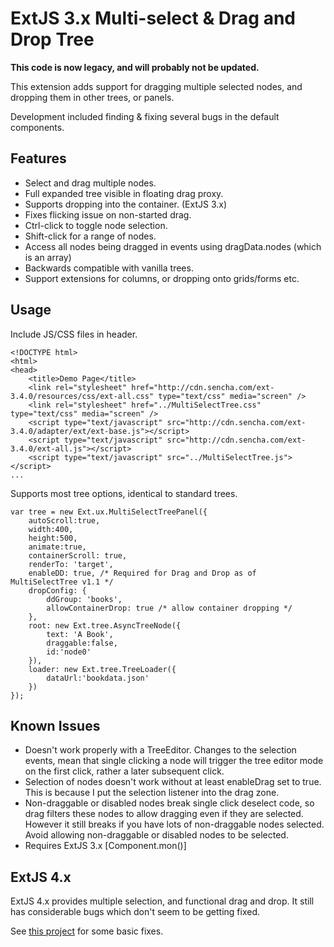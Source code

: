 ExtJS 3.x Multi-select & Drag and Drop Tree
===========================================

**This code is now legacy, and will probably not be updated.**

This extension adds support for dragging multiple selected nodes, and dropping them in other trees, or panels.

Development included finding & fixing several bugs in the default components.

Features
--------

* Select and drag multiple nodes.
* Full expanded tree visible in floating drag proxy.
* Supports dropping into the container. (ExtJS 3.x)
* Fixes flicking issue on non-started drag.
* Ctrl-click to toggle node selection.
* Shift-click for a range of nodes.
* Access all nodes being dragged in events using dragData.nodes (which is an array)
* Backwards compatible with vanilla trees.
* Support extensions for columns, or dropping onto grids/forms etc.

Usage
-----

Include JS/CSS files in header.

	<!DOCTYPE html>
	<html>
	<head>
		<title>Demo Page</title>
		<link rel="stylesheet" href="http://cdn.sencha.com/ext-3.4.0/resources/css/ext-all.css" type="text/css" media="screen" />
		<link rel="stylesheet" href="../MultiSelectTree.css" type="text/css" media="screen" />
		<script type="text/javascript" src="http://cdn.sencha.com/ext-3.4.0/adapter/ext/ext-base.js"></script>
		<script type="text/javascript" src="http://cdn.sencha.com/ext-3.4.0/ext-all.js"></script>
		<script type="text/javascript" src="../MultiSelectTree.js"></script>
	...
	
Supports most tree options, identical to standard trees.

	var tree = new Ext.ux.MultiSelectTreePanel({
		autoScroll:true,
		width:400,
		height:500,
		animate:true,
		containerScroll: true,
		renderTo: 'target',
		enableDD: true, /* Required for Drag and Drop as of MultiSelectTree v1.1 */
		dropConfig: {
			ddGroup: 'books',
			allowContainerDrop: true /* allow container dropping */
		},
		root: new Ext.tree.AsyncTreeNode({
			text: 'A Book',
			draggable:false,
			id:'node0'
		}),
		loader: new Ext.tree.TreeLoader({
			dataUrl:'bookdata.json'
		})
	});

Known Issues
------------

* Doesn't work properly with a TreeEditor. Changes to the selection events, mean that
single clicking a node will trigger the tree editor mode on the first click, rather a
later subsequent click.
* Selection of nodes doesn't work without at least enableDrag set to true. This is 
because I put the selection listener into the drag zone.
* Non-draggable or disabled nodes break single click deselect code, so drag filters these
nodes to allow dragging even if they are selected. However it still breaks if you have 
lots of non-draggable nodes selected. Avoid allowing non-draggable or disabled nodes to be
selected.
* Requires ExtJS 3.x [Component.mon()]

ExtJS 4.x
---------

ExtJS 4.x provides multiple selection, and functional drag and drop. It still has considerable bugs which don't seem to be getting fixed.

See [this project](https://github.com/colinlear/ExtJS-4.x-Tree-Drag-and-Drop-Fix "ExtJS 4.x Tree Fixes: Drag and Drop") for some basic fixes.




